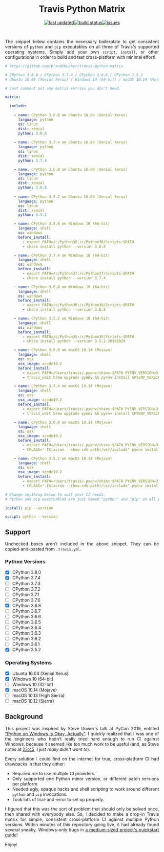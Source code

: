 <div align=justify>

<div align=center>

Travis Python Matrix
====================

[![last updated](https://img.shields.io/github/last-commit/brandtbucher/travis-python-matrix.svg?label=updated&style=for-the-badge)](https://github.com/brandtbucher/travis-python-matrix)[![build status](https://img.shields.io/travis/com/brandtbucher/travis-python-matrix/master.svg?style=for-the-badge)](https://travis-ci.com/brandtbucher/travis-python-matrix)[![issues](https://img.shields.io/github/issues-raw/brandtbucher/travis-python-matrix.svg?label=issues&style=for-the-badge)](https://github.com/brandtbucher/travis-python-matrix/issues)

<br>

</div>

The snippet below contains the necessary boilerplate to get consistent versions of `python` and `pip` executables on all three of Travis's supported operating systems. Simply add your own `script`, `install`, or other configurations in order to build and test cross-platform with minimal effort!

```yml
# https://github.com/brandtbucher/travis-python-matrix

# CPython 3.8.0 / CPython 3.7.4 / CPython 3.6.8 / CPython 3.5.2
# Ubuntu 16.04 (Xenial Xerus) / Windows 10 (64-bit) / macOS 10.14 (Mojave)

# Just comment out any matrix entries you don't need.

matrix:

  include:
  
    - name: CPython 3.8.0 on Ubuntu 16.04 (Xenial Xerus)
      language: python
      os: linux
      dist: xenial
      python: 3.8.0
  
    - name: CPython 3.7.4 on Ubuntu 16.04 (Xenial Xerus)
      language: python
      os: linux
      dist: xenial
      python: 3.7.4

    - name: CPython 3.6.8 on Ubuntu 16.04 (Xenial Xerus)
      language: python
      os: linux
      dist: xenial
      python: 3.6.8
      
    - name: CPython 3.5.2 on Ubuntu 16.04 (Xenial Xerus)
      language: python
      os: linux
      dist: xenial
      python: 3.5.2

    - name: CPython 3.8.0 on Windows 10 (64-bit)
      language: shell
      os: windows
      before_install:
        - export PATH=/c/Python38:/c/Python38/Scripts:$PATH
        - choco install python --version 3.8.0

    - name: CPython 3.7.4 on Windows 10 (64-bit)
      language: shell
      os: windows
      before_install:
        - export PATH=/c/Python37:/c/Python37/Scripts:$PATH
        - choco install python --version 3.7.4

    - name: CPython 3.6.8 on Windows 10 (64-bit)
      language: shell
      os: windows
      before_install:
        - export PATH=/c/Python36:/c/Python36/Scripts:$PATH
        - choco install python --version 3.6.8

    - name: CPython 3.5.2 on Windows 10 (64-bit)
      language: shell
      os: windows
      before_install:
        - export PATH=/c/Python35:/c/Python35/Scripts:$PATH
        - choco install python --version 3.5.2.20161029

    - name: CPython 3.8.0 on macOS 10.14 (Mojave)
      language: shell
      os: osx
      osx_image: xcode10.2
      before_install:
        - export PATH=/Users/travis/.pyenv/shims:$PATH PYENV_VERSION=3.8.0
        - travis_wait brew upgrade pyenv && pyenv install $PYENV_VERSION

    - name: CPython 3.7.4 on macOS 10.14 (Mojave)
      language: shell
      os: osx
      osx_image: xcode10.2
      before_install:
        - export PATH=/Users/travis/.pyenv/shims:$PATH PYENV_VERSION=3.7.4
        - travis_wait brew upgrade pyenv && pyenv install $PYENV_VERSION

    - name: CPython 3.6.8 on macOS 10.14 (Mojave)
      language: shell
      os: osx
      osx_image: xcode10.2
      before_install:
        - export PATH=/Users/travis/.pyenv/shims:$PATH PYENV_VERSION=3.6.8
        - CFLAGS="-I$(xcrun --show-sdk-path)/usr/include" pyenv install $PYENV_VERSION

    - name: CPython 3.5.2 on macOS 10.14 (Mojave)
      language: shell
      os: osx
      osx_image: xcode10.2
      before_install:
        - export PATH=/Users/travis/.pyenv/shims:$PATH PYENV_VERSION=3.5.2
        - CFLAGS="-I$(xcrun --show-sdk-path)/usr/include" pyenv install $PYENV_VERSION

# Change anything below to suit your CI needs.
# Python and pip exectuables are just named "python" and "pip" on all platforms!

install: pip --version

script: python --version
```

Support
-------

Unchecked boxes aren't included in the above snippet. They can be copied-and-pasted from `.travis.yml`.

### Python Versions

- [x] CPython 3.8.0
- [x] CPython 3.7.4
- [ ] CPython 3.7.3
- [ ] CPython 3.7.2
- [ ] CPython 3.7.1
- [ ] CPython 3.7.0
- [x] CPython 3.6.8
- [ ] CPython 3.6.7
- [ ] CPython 3.6.6
- [ ] CPython 3.6.5
- [ ] CPython 3.6.4
- [ ] CPython 3.6.3
- [ ] CPython 3.6.2
- [ ] CPython 3.6.1
- [x] CPython 3.5.2

### Operating Systems

- [x] Ubuntu 16.04 (Xenial Xerus)
- [x] Windows 10 (64-bit)
- [ ] Windows 10 (32-bit)
- [x] macOS 10.14 (Mojave)
- [ ] macOS 10.13 (High Sierra)
- [ ] macOS 10.12 (Sierra)
 
Background
----------
 
This project was inspired by Steve Dower's talk at PyCon 2019, entitled ["Python on Windows is Okay, Actually"](https://www.youtube.com/watch?v=uoI57uMdDD4). I quickly realized that I was one of the engineers who hadn't really tried hard enough to run CI against Windows, because it seemed like too much work to be useful (and, as Steve notes at [23:45](https://youtu.be/uoI57uMdDD4?t=1425), I just *really didn't want to*).
 
Every solution I could find on the internet for true, cross-platform CI had drawbacks in that they either:

- Required me to use multiple CI providers.
- Only supported one Python minor version, or different patch versions per platform.
- Needed ugly, opaque hacks and shell scripting to work around different `python` and `pip` invocations.
- Took lots of trial-and-error to set up properly.

I figured that this was the sort of problem that should only be solved once, then shared with everybody else. So, I decided to make a drop-in Travis matrix for simple, consistent cross-platform CI against multiple Python versions. Within minutes of this repository going live, it had already found several sneaky, Windows-only bugs in [a medium-sized project's quickstart guide](https://github.com/InvestmentSystems/static-frame/pull/51)!

Enjoy!

</div>
